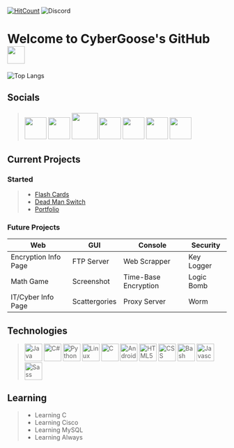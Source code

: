 [![HitCount](http://hits.dwyl.com/cybergoose13/cybergoose13.svg)](http://hits.dwyl.com/cybergoose13/cybergoose13) ![Discord](https://img.shields.io/discord/618881743880978491?color=red&label=CyberGaggle&logo=discord&logoColor=green&style=plastic)

# Welcome to CyberGoose's GitHub <img src="https://media.giphy.com/media/hvRJCLFzcasrR4ia7z/giphy.gif" width="40px"> 
![Top Langs](https://github-readme-stats.vercel.app/api/top-langs/?username=cybergoose13&layout=compact&theme=dark)
<!-- ==Resources== -->
<!-- https://gist.github.com/rxaviers/7360908 -->
<!-- https://www.flaticon.com -->
## Socials
> ### <a href="https://www.instagram.com/cyber_goose"><img src="https://www.flaticon.com/svg/static/icons/svg/1384/1384063.svg" width="50px"></a> <a href="https://www.facebook.com/number568290/"><img src="https://upload.wikimedia.org/wikipedia/commons/thumb/1/1b/Facebook_icon.svg/1024px-Facebook_icon.svg.png" width="50px"></a> <a href="https://www.twitter.com/cybergoose13"><img src="https://seeklogo.com/images/T/twitter-logo-A84FE9258E-seeklogo.com.png" width="60px"></a> <a href="https://open.spotify.com/user/joshuajcornell?si=zr-HFwSyRy2i45klcGTy1A"><img src="https://www.flaticon.com/svg/static/icons/svg/174/174872.svg" width="50px"></a> <a href="https://discord.com/channels/@me/789657408413630464"><img src="https://www.flaticon.com/svg/static/icons/svg/2111/2111370.svg" width="50px"></a> <a href="https://www.hackerrank.com/cybergoose"><img src="https://cdn4.iconfinder.com/data/icons/logos-and-brands/512/160_Hackerrank_logo_logos-256.png" width="50px"></a> <a href="https://www.linkedin.com/in/josh-cornell-106baa1b9/"><img src="https://www.flaticon.com/svg/static/icons/svg/174/174857.svg" width="50px"></a>

## Current Projects
### Started
>* [Flash Cards](https://github.com/cybergoose13/flashcards)
>* [Dead Man Switch](https://github.com/cybergoose13/DedManSwitch)
>* [Portfolio](https://cybergoose13.github.io/)
### Future Projects
|Web                 |GUI          |Console             |Security  |
|--------------------|-------------|--------------------|----------|
|Encryption Info Page|FTP Server   |Web Scrapper        |Key Logger|
|Math Game           |Screenshot   |Time-Base Encryption|Logic Bomb|
|IT/Cyber Info Page  |Scattergories|Proxy Server        |Worm      |
## Technologies
> <img src="https://www.flaticon.com/svg/static/icons/svg/226/226777.svg" alt="Java" width="40px"> <img src="https://www.flaticon.com/svg/static/icons/svg/358/358879.svg" alt="C#" width="40px"> <img src="https://www.flaticon.com/svg/static/icons/svg/919/919852.svg" alt="Python" width="40px"> <img src="https://www.flaticon.com/svg/static/icons/svg/518/518713.svg" alt="Linux" width="40px"> <img src="https://www.flaticon.com/svg/static/icons/svg/3600/3600912.svg" alt="C" width="40px"> <img src="https://www.flaticon.com/svg/static/icons/svg/518/518705.svg" alt="Android" width="40px"> <img src="https://www.flaticon.com/svg/static/icons/svg/732/732212.svg" alt="HTML5" width="40px">
> <img src="https://www.flaticon.com/svg/static/icons/svg/919/919826.svg" alt="CSS" width="40px"> <img src="https://www.flaticon.com/svg/static/icons/svg/919/919837.svg" alt="Bash" width="40px"> <img src="https://www.flaticon.com/svg/static/icons/svg/919/919828.svg" alt="Javascript" width="40px"> <img src="https://www.flaticon.com/svg/static/icons/svg/919/919831.svg" alt="Sass" width="40px">
## Learning
>* Learning C
>* Learning Cisco
>* Learning MySQL
>* Learning Always


<!--
**cybergoose13/cybergoose13** is a ✨ _special_ ✨ repository because its `README.md` (this file) appears on your GitHub profile.

contents example:
## Table of contents
* [General](#general)
* [Setup](#setup)

## General
words here

## Setup
words here

Here are some ideas to get you started:

- 🔭 I’m currently working on ...
- 🌱 I’m currently learning ...
- 👯 I’m looking to collaborate on ...
- 🤔 I’m looking for help with ...
- 💬 Ask me about ...
- 📫 How to reach me: ...
- 😄 Pronouns: ...
- ⚡ Fun fact: ...
-->

